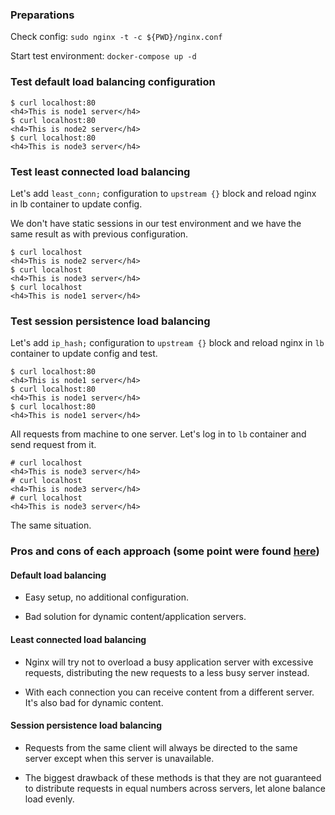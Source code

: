 ### Preparations

Check config: `sudo nginx -t -c ${PWD}/nginx.conf`

Start test environment: `docker-compose up -d`

### Test default load balancing configuration

```
$ curl localhost:80
<h4>This is node1 server</h4>
$ curl localhost:80
<h4>This is node2 server</h4>
$ curl localhost:80
<h4>This is node3 server</h4>
```

### Test least connected load balancing

Let's add `least_conn;` configuration to `upstream {}` block and reload nginx in lb container to update config.

We don't have static sessions in our test environment and we have the same result as with previous configuration.
```
$ curl localhost
<h4>This is node2 server</h4>
$ curl localhost
<h4>This is node3 server</h4>
$ curl localhost
<h4>This is node1 server</h4>
```

### Test session persistence load balancing

Let's add `ip_hash;` configuration to `upstream {}` block and reload nginx in `lb` container to update config and test.
```
$ curl localhost:80
<h4>This is node1 server</h4>
$ curl localhost:80
<h4>This is node1 server</h4>
$ curl localhost:80
<h4>This is node1 server</h4>
```
All requests from machine to one server.
Let's log in to `lb` container and send request from it.
```
# curl localhost
<h4>This is node3 server</h4>
# curl localhost
<h4>This is node3 server</h4>
# curl localhost
<h4>This is node3 server</h4>
```
The same situation.

### Pros and cons of each approach (some point were found [here](https://www.nginx.com/blog/choosing-nginx-plus-load-balancing-techniques/#Pros-Cons-and-Use-Cases))

#### Default load balancing
+ Easy setup, no additional configuration.
- Bad solution for dynamic content/application servers.

#### Least connected load balancing
+ Nginx will try not to overload a busy application server with excessive requests, distributing the new requests to a less busy server instead.
- With each connection you can receive content from a different server. It's also bad for dynamic content.

#### Session persistence load balancing
+ Requests from the same client will always be directed to the same server except when this server is unavailable.
- The biggest drawback of these methods is that they are not guaranteed to distribute requests in equal numbers across servers, let alone balance load evenly. 

